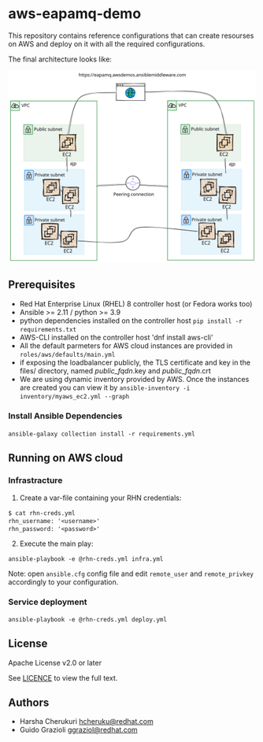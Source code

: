 # aws-eapamq-demo

This repository contains reference configurations that can create resourses on AWS and deploy on it with all the required configurations.

The final architecture looks like:

![Architecture diagram](./scenario.svg)


## Prerequisites

* Red Hat Enterprise Linux (RHEL) 8 controller host (or Fedora works too)
* Ansible >= 2.11 / python >= 3.9
* python dependencies installed on the controller host `pip install -r requirements.txt`
* AWS-CLI installed on the controller host 'dnf install aws-cli'
* All the default parmeters for AWS cloud instances are provided in `roles/aws/defaults/main.yml`
* if exposing the loadbalancer publicly, the TLS certificate and key in the files/ directory, named _public_fqdn_.key and _public_fqdn_.crt
* We are using dynamic inventory provided by AWS. Once the instances are created you can view it by `ansible-inventory -i inventory/myaws_ec2.yml --graph`

### Install Ansible Dependencies

`ansible-galaxy collection install -r requirements.yml`

## Running on AWS cloud

### Infrastracture

1. Create a var-file containing your RHN credentials:
```
$ cat rhn-creds.yml
rhn_username: '<username>'
rhn_password: '<password>'
```

2. Execute the main play:
```
ansible-playbook -e @rhn-creds.yml infra.yml
```
Note: open `ansible.cfg` config file and edit `remote_user` and `remote_privkey` accordingly to your configuration.


### Service deployment

```
ansible-playbook -e @rhn-creds.yml deploy.yml
```

## License

Apache License v2.0 or later

See [LICENCE](LICENSE) to view the full text.


## Authors

* Harsha Cherukuri <hcheruku@redhat.com>
* Guido Grazioli <ggraziol@redhat.com>
